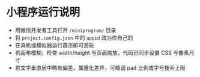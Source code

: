 # 小程序运行说明

- 用微信开发者工具打开 `/miniprogram/` 目录
- 将 `project.config.json` 中的 `appid` 改为你自己的
- 在真机或模拟器运行首页即可游玩
- 若画布模糊，检查 width/height 与页面缩放，代码已同步设置 CSS 与像素尺寸
- 若文字垂直居中略有偏差，属量化差异，可略调 pad 比例或字号搜索上限
